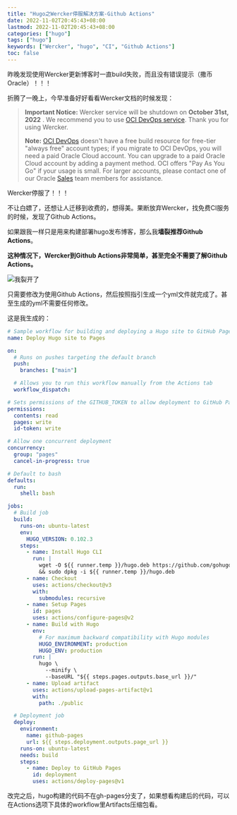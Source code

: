 ```yaml
---
title: "Hugo之Wercker停服解决方案-Github Actions"
date: 2022-11-02T20:45:43+08:00
lastmod: 2022-11-02T20:45:43+08:00
categories: ["hugo"]
tags: ["hugo"]
keywords: ["Wercker", "hugo", "CI", "Github Actions"]
toc: false
---
```


昨晚发现使用Wercker更新博客时一直build失败，而且没有错误提示（撒币Oracle）！！！

折腾了一晚上，今早准备好好看看Wercker文档的时候发现：

> **Important Notice:** Wercker service will be shutdown on **October 31st, 2022** . We recommend you to use [OCI DevOps service](https://docs.oracle.com/en-us/iaas/Content/devops/using/getting_started.htm). Thank you for using Wercker.
>
> **Note:** [OCI DevOps](https://www.oracle.com/devops/devops-service/) doesn't have a free build resource for free-tier "always free" account types; if you migrate to OCI DevOps, you will need a paid Oracle Cloud account. You can upgrade to a paid Oracle Cloud account by adding a payment method. OCI offers "Pay As You Go" if your usage is small. For larger accounts, please contact one of our Oracle [Sales](https://cloud.oracle.com/account-management/payment-method) team members for assistance.

Wercker停服了！！！

不让白嫖了，还想让人迁移到收费的，想得美。果断放弃Wercker，找免费CI服务的时候，发现了Github Actions。

如果跟我一样只是用来构建部署hugo发布博客，那么我**墙裂推荐Github Actions**。

**这种情况下，Wercker到Github Actions非常简单，甚至完全不需要了解Github Actions。**

![我裂开了](/image/Hugo之Wercker停服解决方案-GithubActions/1.png)

只需要修改为使用Github Actions，然后按照指引生成一个yml文件就完成了。甚至生成的yml不需要任何修改。

这是我生成的：

```yaml
# Sample workflow for building and deploying a Hugo site to GitHub Pages
name: Deploy Hugo site to Pages

on:
  # Runs on pushes targeting the default branch
  push:
    branches: ["main"]

  # Allows you to run this workflow manually from the Actions tab
  workflow_dispatch:

# Sets permissions of the GITHUB_TOKEN to allow deployment to GitHub Pages
permissions:
  contents: read
  pages: write
  id-token: write

# Allow one concurrent deployment
concurrency:
  group: "pages"
  cancel-in-progress: true

# Default to bash
defaults:
  run:
    shell: bash

jobs:
  # Build job
  build:
    runs-on: ubuntu-latest
    env:
      HUGO_VERSION: 0.102.3
    steps:
      - name: Install Hugo CLI
        run: |
          wget -O ${{ runner.temp }}/hugo.deb https://github.com/gohugoio/hugo/releases/download/v${HUGO_VERSION}/hugo_extended_${HUGO_VERSION}_Linux-64bit.deb \
          && sudo dpkg -i ${{ runner.temp }}/hugo.deb
      - name: Checkout
        uses: actions/checkout@v3
        with:
          submodules: recursive
      - name: Setup Pages
        id: pages
        uses: actions/configure-pages@v2
      - name: Build with Hugo
        env:
          # For maximum backward compatibility with Hugo modules
          HUGO_ENVIRONMENT: production
          HUGO_ENV: production
        run: |
          hugo \
            --minify \
            --baseURL "${{ steps.pages.outputs.base_url }}/"
      - name: Upload artifact
        uses: actions/upload-pages-artifact@v1
        with:
          path: ./public

  # Deployment job
  deploy:
    environment:
      name: github-pages
      url: ${{ steps.deployment.outputs.page_url }}
    runs-on: ubuntu-latest
    needs: build
    steps:
      - name: Deploy to GitHub Pages
        id: deployment
        uses: actions/deploy-pages@v1

```

改完之后，hugo构建的代码不在gh-pages分支了，如果想看构建后的代码，可以在Actions选项下具体的workflow里Artifacts压缩包看。
